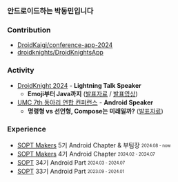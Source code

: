 ### 안드로이드하는 박동민입니다    

### **Contribution**
- [DroidKaigi/conference-app-2024](https://github.com/DroidKaigi/conference-app-2024/pull/293)
- [droidknights/DroidKnightsApp](https://github.com/droidknights/DroidKnightsApp/pulls?q=is%3Apr+assignee%3Achattymin+)


### **Activity**
- [DroidKnight 2024](https://festa.io/events/4990) - **Lightning Talk Speaker**
  - **Emoji부터 Java까지** ([발표자료](https://drive.google.com/file/d/1OYHN3FaLuDeTZfUV7BMKohniAx9V0h8L/view?usp=drive_link) / [발표영상](https://www.youtube.com/watch?v=8Daphck1LDE))
- [UMC 7th 동아리 연합 컨퍼런스](https://umc.makeus.in/) - **Android Speaker**
  - **명령형 vs 선언형, Compose는 미래일까?** ([발표자료](https://drive.google.com/file/d/18GfK0DGhgBiZj_rkgFPkTeEt2LnDpqRo/view?usp=drive_link))

### **Experience**
* [SOPT Makers](https://makers.sopt.org/) 5기 Android Chapter & 부팀장 <sub><sup>2024.08 - now</sup></sub>   
* [SOPT Makers](https://makers.sopt.org/) 4기 Android Chapter <sub><sup>2024.02 - 2024.07</sup></sub>   
* [SOPT](https://sopt.org/) 34기 Android Part <sub><sup>2024.03 - 2024.07</sup></sub>   
* [SOPT](https://sopt.org/) 33기 Android Part <sub><sup>2023.09 - 2024.01</sup></sub>   
